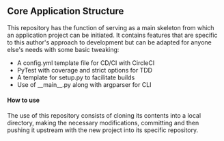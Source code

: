 ## Core Application Structure

This repository has the function of serving as a main skeleton from which
an application project can be initiated. It contains features that are
specific to this author's approach to development but can be adapted for anyone else's needs 
 with some basic tweaking:
 - A config.yml template file for CD/CI with CircleCI
 - PyTest with coverage and strict options for TDD
 - A template for setup.py to facilitate builds
 - Use of \_\_main__.py along with argparser for CLI

#### How to use
The use of this repository consists of cloning its contents into a local
directory, making the necessary modifications, committing and then pushing it
 upstream with the new project into its specific repository.